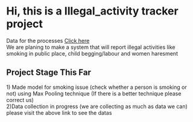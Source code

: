 # Hi, this is a Illegal_activity tracker project
Data for the processes <a hreh="https://github.com/sreeragrnandan/Data_Track_illegal_activities">[Click here](https://github.com/sreeragrnandan/Data_Track_illegal_activities)</a>
<br /> We are planing to make a system that will report illegal activities like smoking in public place, child begging/labour and 
women haresment
<h2>Project Stage This Far</h2>
1) Made model for smoking issue (check whether a person is smoking or not) using Max Pooling technique (If there is a better technique    please correct us) 
<br \>2)Data collection in progress (we are collecting as much as data we can) please visit the above link to see the datas

